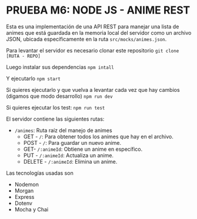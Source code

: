 # PRUEBA M6: NODE JS - ANIME REST

Esta es una implementación de una API REST para manejar una lista de animes que está guardada en la memoria local del servidor como un archivo JSON, ubicada específicamente en la ruta `src/mocks/animes.json`.

Para levantar el servidor es necesario clonar este repositorio
`git clone [RUTA - REPO]`

Luego instalar sus dependencias
`npm intall`

Y ejecutarlo
`npm start`

Si quieres ejecutarlo y que vuelva a levantar cada vez que hay cambios (digamos que modo desarrollo)
`npm run dev`

Si quieres ejecutar los test:
`npm run test`

El servidor contiene las siguientes rutas:
- `/animes`: Ruta raíz del manejo de animes
  - GET - `/`: Para obtener todos los animes que hay en el archivo.
  - POST - `/`: Para guardar un nuevo anime.
  - GET- `/:animeId`: Obtiene un anime en específico.
  - PUT - `/:animeId`: Actualiza un anime.
  - DELETE - `/:animeId`: Elimina un anime.

Las tecnologías usadas son
 - Nodemon
 - Morgan
 - Express
 - Dotenv
 - Mocha y Chai
